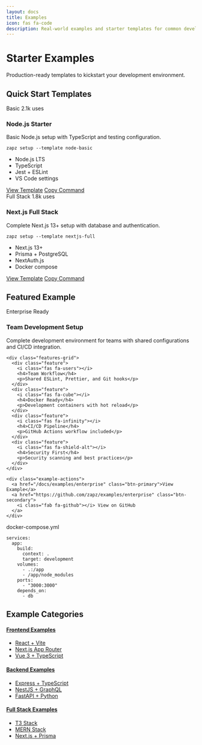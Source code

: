 ```yaml
---
layout: docs
title: Examples
icon: fas fa-code
description: Real-world examples and starter templates for common development scenarios
---
```


<div class="examples-header">
  <div class="examples-intro">
    <div class="icon-wrap">
      <i class="fas fa-rocket"></i>
    </div>
    <div class="content">
      <h1>Starter Examples</h1>
      <p>Production-ready templates to kickstart your development environment.</p>
    </div>
  </div>
</div>

## Quick Start Templates

<div class="templates-grid">
  <div class="template-card">
    <div class="template-header">
      <div class="template-icon">
        <i class="fab fa-node-js"></i>
      </div>
      <div class="template-meta">
        <span class="tag">Basic</span>
        <span class="downloads">2.1k uses</span>
      </div>
    </div>
    <h3>Node.js Starter</h3>
    <p>Basic Node.js setup with TypeScript and testing configuration.</p>
    <div class="template-preview">
      <pre><code class="language-bash">zapz setup --template node-basic</code></pre>
    </div>
    <ul class="template-features">
      <li>Node.js LTS</li>
      <li>TypeScript</li>
      <li>Jest + ESLint</li>
      <li>VS Code settings</li>
    </ul>
    <div class="template-actions">
      <a href="/docs/examples/node-basic" class="btn-primary">View Template</a>
      <a href="#" class="btn-secondary">Copy Command</a>
    </div>
  </div>

  <div class="template-card">
    <div class="template-header">
      <div class="template-icon">
        <i class="fas fa-layer-group"></i>
      </div>
      <div class="template-meta">
        <span class="tag">Full Stack</span>
        <span class="downloads">1.8k uses</span>
      </div>
    </div>
    <h3>Next.js Full Stack</h3>
    <p>Complete Next.js 13+ setup with database and authentication.</p>
    <div class="template-preview">
      <pre><code class="language-bash">zapz setup --template nextjs-full</code></pre>
    </div>
    <ul class="template-features">
      <li>Next.js 13+</li>
      <li>Prisma + PostgreSQL</li>
      <li>NextAuth.js</li>
      <li>Docker compose</li>
    </ul>
    <div class="template-actions">
      <a href="/docs/examples/nextjs-full" class="btn-primary">View Template</a>
      <a href="#" class="btn-secondary">Copy Command</a>
    </div>
  </div>
</div>

## Featured Example

<div class="featured-example">
  <div class="content">
    <div class="badge">Enterprise Ready</div>
    <h3>Team Development Setup</h3>
    <p>Complete development environment for teams with shared configurations and CI/CD integration.</p>

    <div class="features-grid">
      <div class="feature">
        <i class="fas fa-users"></i>
        <h4>Team Workflow</h4>
        <p>Shared ESLint, Prettier, and Git hooks</p>
      </div>
      <div class="feature">
        <i class="fas fa-cube"></i>
        <h4>Docker Ready</h4>
        <p>Development containers with hot reload</p>
      </div>
      <div class="feature">
        <i class="fas fa-infinity"></i>
        <h4>CI/CD Pipeline</h4>
        <p>GitHub Actions workflow included</p>
      </div>
      <div class="feature">
        <i class="fas fa-shield-alt"></i>
        <h4>Security First</h4>
        <p>Security scanning and best practices</p>
      </div>
    </div>

    <div class="example-actions">
      <a href="/docs/examples/enterprise" class="btn-primary">View Example</a>
      <a href="https://github.com/zapz/examples/enterprise" class="btn-secondary">
        <i class="fab fa-github"></i> View on GitHub
      </a>
    </div>
  </div>
  <div class="preview">
    <div class="code-window">
      <div class="window-header">
        <div class="window-dots">
          <span></span>
          <span></span>
          <span></span>
        </div>
        <span>docker-compose.yml</span>
      </div>
      <pre><code class="language-yaml">services:
  app:
    build:
      context: .
      target: development
    volumes:
      - .:/app
      - /app/node_modules
    ports:
      - "3000:3000"
    depends_on:
      - db</code></pre>
    </div>
  </div>
</div>

## Example Categories

<div class="categories-grid">
  <a href="/docs/examples/frontend" class="category-card">
    <div class="category-icon">
      <i class="fas fa-laptop-code"></i>
    </div>
    <h4>Frontend Examples</h4>
    <ul>
      <li>React + Vite</li>
      <li>Next.js App Router</li>
      <li>Vue 3 + TypeScript</li>
    </ul>
  </a>

  <a href="/docs/examples/backend" class="category-card">
    <div class="category-icon">
      <i class="fas fa-server"></i>
    </div>
    <h4>Backend Examples</h4>
    <ul>
      <li>Express + TypeScript</li>
      <li>NestJS + GraphQL</li>
      <li>FastAPI + Python</li>
    </ul>
  </a>

  <a href="/docs/examples/fullstack" class="category-card">
    <div class="category-icon">
      <i class="fas fa-layer-group"></i>
    </div>
    <h4>Full Stack Examples</h4>
    <ul>
      <li>T3 Stack</li>
      <li>MERN Stack</li>
      <li>Next.js + Prisma</li>
    </ul>
  </a>
</div>
